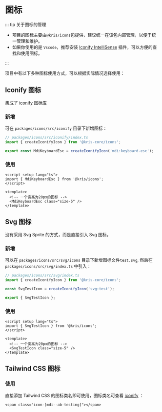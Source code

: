 # 图标

::: tip 关于图标的管理

- 项目的图标主要由`@kris/icons`包提供，建议统一在该包内部管理，以便于统一管理和维护。
- 如果你使用的是 `Vscode`，推荐安装 [Iconify IntelliSense](https://marketplace.visualstudio.com/items?itemName=antfu.iconify) 插件，可以方便的查找和使用图标。

:::

项目中有以下多种图标使用方式，可以根据实际情况选择使用：

## Iconify 图标 <Badge text="推荐" type="tip"/>

集成了 [iconify](https://github.com/iconify/iconify) 图标库

### 新增

可在 `packages/icons/src/iconify` 目录下新增图标：

```ts
// packages/icons/src/iconify/index.ts
import { createIconifyIcon } from '@kris-core/icons';

export const MdiKeyboardEsc = createIconifyIcon('mdi:keyboard-esc');
```

### 使用

```vue
<script setup lang="ts">
import { MdiKeyboardEsc } from '@kris/icons';
</script>

<template>
  <!-- 一个宽高为20px的图标 -->
  <MdiKeyboardEsc class="size-5" />
</template>
```

## Svg 图标 <Badge text="推荐" type="tip"/>

没有采用 Svg Sprite 的方式，而是直接引入 Svg 图标，

### 新增

可以在 `packages/icons/src/svg/icons` 目录下新增图标文件`test.svg`, 然后在 `packages/icons/src/svg/index.ts` 中引入：

```ts
// packages/icons/src/svg/index.ts
import { createIconifyIcon } from '@kris-core/icons';

const SvgTestIcon = createIconifyIcon('svg:test');

export { SvgTestIcon };
```

### 使用

```vue
<script setup lang="ts">
import { SvgTestIcon } from '@kris/icons';
</script>

<template>
  <!-- 一个宽高为20px的图标 -->
  <SvgTestIcon class="size-5" />
</template>
```

## Tailwind CSS 图标

### 使用

直接添加 Tailwind CSS 的图标类名即可使用，图标类名可查看 [iconify](https://github.com/iconify/iconify) ：

```vue
<span class="icon-[mdi--ab-testing]"></span>
```
